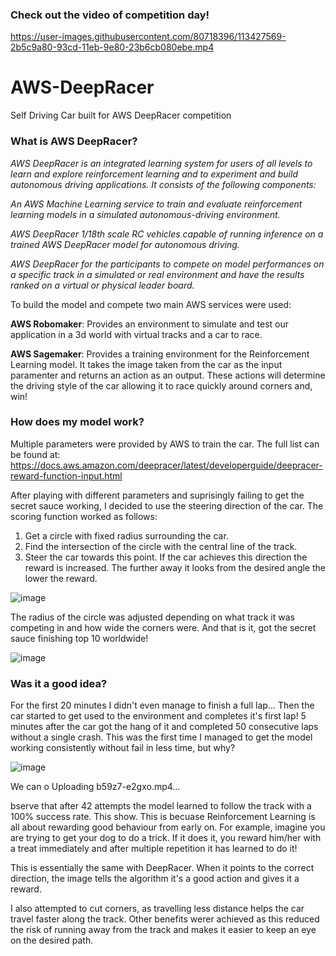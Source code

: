 ### Check out the video of competition day!
https://user-images.githubusercontent.com/80718396/113427569-2b5c9a80-93cd-11eb-9e80-23b6cb080ebe.mp4



# AWS-DeepRacer
Self Driving Car built for AWS DeepRacer competition

### What is AWS DeepRacer?
<em> AWS DeepRacer is an integrated learning system for users of all levels to learn and explore reinforcement learning and to experiment and build autonomous driving applications. It consists of the following components:

An AWS Machine Learning service to train and evaluate reinforcement learning models in a simulated autonomous-driving environment.

AWS DeepRacer 1/18th scale RC vehicles capable of running inference on a trained AWS DeepRacer model for autonomous driving.

AWS DeepRacer for the participants to compete on model performances on a specific track in a simulated or real environment and have the results ranked on a virtual or physical leader board. </em>

To build the model and compete two main AWS services were used:

<strong>AWS Robomaker</strong>: Provides an environment to simulate and test our application in a 3d world with virtual tracks and a car to race.

<strong>AWS Sagemaker</strong>: Provides a training environment for the Reinforcement Learning model. It takes the image taken from the car as the input paramenter and returns an action as an output. These actions will determine the driving style of the car allowing it to race quickly around corners and, win!

### How does my model work? 
Multiple parameters were provided by AWS to train the car. The full list can be found at: https://docs.aws.amazon.com/deepracer/latest/developerguide/deepracer-reward-function-input.html

After playing with different parameters and suprisingly failing to get the secret sauce working, I decided to use the steering direction of the car. The scoring function worked as follows:

1) Get a circle with fixed radius surrounding the car.
2) Find the intersection of the circle with the central line of the track.
3) Steer the car towards this point. If the car achieves this direction the reward is increased. The further away it looks from the desired angle the lower the reward.

![image](https://user-images.githubusercontent.com/80718396/113424274-c9e5fd00-93c7-11eb-93cd-7a48ddd55139.png)

The radius of the circle was adjusted depending on what track it was competing in and how wide the corners were. And that is it, got the secret sauce finishing top 10 worldwide!

![image](https://user-images.githubusercontent.com/80718396/113424671-72945c80-93c8-11eb-9c4e-08c84fa4da43.png)


### Was it a good idea?
For the first 20 minutes I didn't even manage to finish a full lap... Then the car started to get used to the environment and completes it's first lap! 5 minutes after the car got the hang of it and completed 50 consecutive laps without a single crash. This was the first time I managed to get the model working consistently without fail in less time, but why?

![image](https://user-images.githubusercontent.com/80718396/113425072-23026080-93c9-11eb-994f-b331c3f84d32.png)

We can o
Uploading b59z7-e2gxo.mp4…

bserve that after 42 attempts the model learned to follow the track with a 100% success rate. This show. This is becuase Reinforcement Learning is all about rewarding good behaviour from early on. For example, imagine you are trying to get your dog to do a trick. If it does it, you reward him/her with a treat immediately and after multiple repetition it has learned to do it!

This is essentially the same with DeepRacer. When it points to the correct direction, the image tells the algorithm it's a good action and gives it a reward. 

I also attempted to cut corners, as travelling less distance helps the car travel faster along the track. Other benefits werer achieved as this reduced the risk of running away from the track and makes it easier to keep an eye on the desired path.
